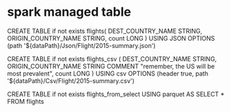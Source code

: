 # spark managed table

  CREATE TABLE  if not exists flights(
    DEST_COUNTRY_NAME STRING,
    ORIGIN_COUNTRY_NAME STRING,
    count LONG
  )
  USING JSON OPTIONS (path '${dataPath}/Json/Flight/2015-summary.json')
  
  CREATE TABLE if not exists flights_csv (
    DEST_COUNTRY_NAME STRING,
    ORIGIN_COUNTRY_NAME STRING COMMENT "remember, the US will be most prevalent",
    count LONG
  )
  USING csv OPTIONS (header true, path '${dataPath}/Csv/Flight/2015-summary.csv')

  CREATE TABLE if not exists flights_from_select
  USING parquet AS SELECT * FROM flights
